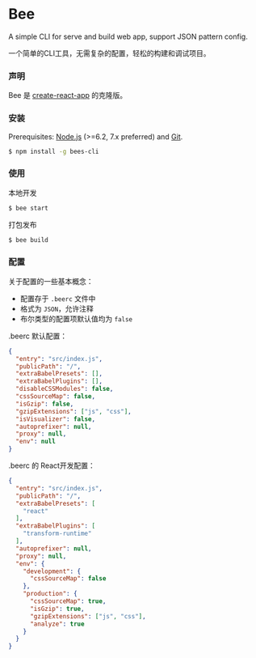 # Bee
A simple CLI for serve and build web app, support JSON pattern config.

一个简单的CLI工具，无需复杂的配置，轻松的构建和调试项目。

### 声明

Bee 是 [create-react-app](https://github.com/facebookincubator/create-react-app) 的克隆版。

### 安装

Prerequisites: [Node.js](https://nodejs.org/en/) (>=6.2, 7.x preferred) and [Git](https://git-scm.com/).

``` bash
$ npm install -g bees-cli
```

### 使用

本地开发

```bash
$ bee start
```

打包发布

```bash
$ bee build
```

### 配置

关于配置的一些基本概念：

- 配置存于 `.beerc` 文件中
- 格式为 `JSON`，允许注释
- 布尔类型的配置项默认值均为 `false`

.beerc 默认配置：

```json
{
  "entry": "src/index.js",
  "publicPath": "/",
  "extraBabelPresets": [],
  "extraBabelPlugins": [],
  "disableCSSModules": false,
  "cssSourceMap": false,
  "isGzip": false,
  "gzipExtensions": ["js", "css"],
  "isVisualizer": false,
  "autoprefixer": null,
  "proxy": null,
  "env": null
}
```

.beerc 的 React开发配置：

```json
{
  "entry": "src/index.js",
  "publicPath": "/",
  "extraBabelPresets": [
    "react"
  ],
  "extraBabelPlugins": [
    "transform-runtime"
  ],
  "autoprefixer": null,
  "proxy": null,
  "env": {
    "development": {
      "cssSourceMap": false
    },
    "production": {
      "cssSourceMap": true,
      "isGzip": true,
      "gzipExtensions": ["js", "css"],
      "analyze": true
    }
  }
}
```
